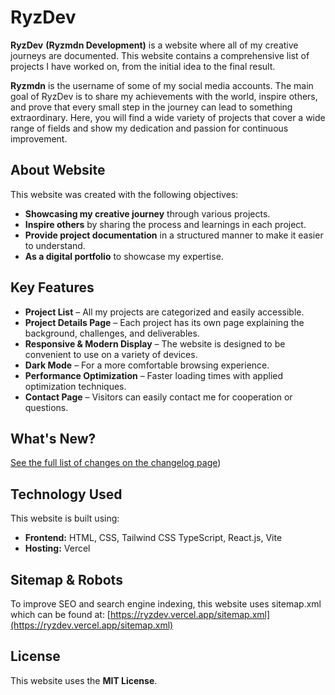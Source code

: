 # RyzDev

**RyzDev** **(Ryzmdn Development)** is a website where all of my creative journeys are documented. This website contains a comprehensive list of projects I have worked on, from the initial idea to the final result.

**Ryzmdn** is the username of some of my social media accounts. The main goal of RyzDev is to share my achievements with the world, inspire others, and prove that every small step in the journey can lead to something extraordinary. Here, you will find a wide variety of projects that cover a wide range of fields and show my dedication and passion for continuous improvement.

## About Website

This website was created with the following objectives:

- **Showcasing my creative journey** through various projects.
- **Inspire others** by sharing the process and learnings in each project.
- **Provide project documentation** in a structured manner to make it easier to understand.
- **As a digital portfolio** to showcase my expertise.

## Key Features

- **Project List** – All my projects are categorized and easily accessible.
- **Project Details Page** – Each project has its own page explaining the background, challenges, and deliverables.
- **Responsive & Modern Display** – The website is designed to be convenient to use on a variety of devices.
- **Dark Mode** – For a more comfortable browsing experience.
- **Performance Optimization** – Faster loading times with applied optimization techniques.
- **Contact Page** – Visitors can easily contact me for cooperation or questions.

## What's New?

[See the full list of changes on the changelog page](https://ryzdev.vercel.app/changelog))

## Technology Used

This website is built using:

- **Frontend:** HTML, CSS, Tailwind CSS TypeScript, React.js, Vite
- **Hosting:** Vercel

## Sitemap & Robots

To improve SEO and search engine indexing, this website uses sitemap.xml which can be found at: [https://ryzdev.vercel.app/sitemap.xml](https://ryzdev.vercel.app/sitemap.xml)

## License

This website uses the **MIT License**.
